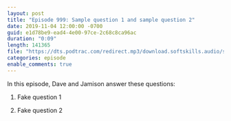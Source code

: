 ```yaml
---
layout: post
title: "Episode 999: Sample question 1 and sample question 2"
date: 2019-11-04 12:00:00 -0700
guid: e1d78be9-ead4-4e00-97ce-2c68c8ca96ac
duration: "0:09"
length: 141365
file: "https://dts.podtrac.com/redirect.mp3/download.softskills.audio/sse-999.mp3"
categories: episode
enable_comments: true
---
```


In this episode, Dave and Jamison answer these questions:

1. Fake question 1


2. Fake question 2
